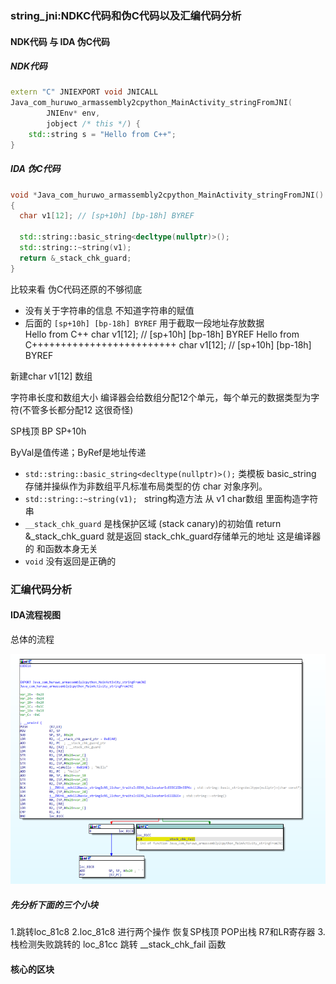 ### string_jni:NDKC代码和伪C代码以及汇编代码分析

#### NDK代码 与 IDA 伪C代码

##### NDK代码

```c++
extern "C" JNIEXPORT void JNICALL
Java_com_huruwo_armassembly2cpython_MainActivity_stringFromJNI(
        JNIEnv* env,
        jobject /* this */) {
    std::string s = "Hello from C++";
}
```
##### IDA 伪C代码

```C++
void *Java_com_huruwo_armassembly2cpython_MainActivity_stringFromJNI()
{
  char v1[12]; // [sp+10h] [bp-18h] BYREF

  std::string::basic_string<decltype(nullptr)>();
  std::string::~string(v1);
  return &_stack_chk_guard;
}
```

比较来看 伪C代码还原的不够彻底

- 没有关于字符串的信息 不知道字符串的赋值
- 后面的 `[sp+10h] [bp-18h] BYREF` 用于截取一段地址存放数据    
Hello from C++                              char v1[12]; // [sp+10h] [bp-18h] BYREF
Hello from C+++++++++++++++++++++++++       char v1[12]; // [sp+10h] [bp-18h] BYREF

新建char v1[12] 数组 

字符串长度和数组大小 编译器会给数组分配12个单元，每个单元的数据类型为字符(不管多长都分配12 这很奇怪)

SP栈顶 BP  SP+10h           

ByVal是值传递；ByRef是地址传递

- `std::string::basic_string<decltype(nullptr)>();` 类模板 basic_string 存储并操纵作为非数组平凡标准布局类型的仿 char 对象序列。
- `std::string::~string(v1); ` string构造方法 从 v1 char数组 里面构造字符串
- `__stack_chk_guard` 是栈保护区域 (stack canary)的初始值 return &_stack_chk_guard 就是返回 stack_chk_guard存储单元的地址  这是编译器的 和函数本身无关
- `void` 没有返回是正确的


### 汇编代码分析

#### IDA流程视图

总体的流程

![](note_pic/note_2_01.png)

##### 先分析下面的三个小块

1.跳转loc_81c8
2.loc_81c8 进行两个操作  恢复SP栈顶 POP出栈 R7和LR寄存器
3.栈检测失败跳转的 loc_81cc 跳转 __stack_chk_fail 函数

#### 核心的区块